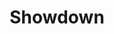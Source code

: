---
title: Showdown
direct_url: http://projects.calebevans.me/showdown/
categories: tools
short_description: Put two snippets of JS code to the test!
---